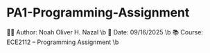 # PA1-Programming-Assignment

👨‍💻 Author: Noah Oliver H. Nazal \b
📅 Date: 09/16/2025 \b
📚 Course: ECE2112 – Programming Assignment \b
